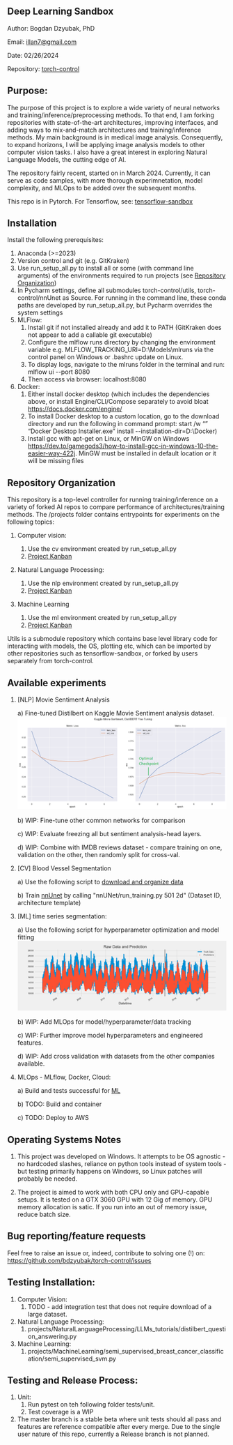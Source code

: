 ## Deep Learning Sandbox 

Author: Bogdan Dzyubak, PhD

Email: illan7@gmail.com

Date: 02/26/2024

Repository: [torch-control](https://github.com/bdzyubak/torch-control)


## Purpose:

The purpose of this project is to explore a wide variety of neural networks and training/inference/preprocessing 
methods. To that end, I am forking repositories with state-of-the-art architectures, improving 
interfaces, and adding ways to mix-and-match architectures and training/inference methods. My main background is in 
medical image analysis. Consequently, to expand horizons, I will be applying image analysis models to other computer
vision tasks. I also have a great interest in exploring Natural Language Models, the cutting edge of AI. 

The repository fairly recent, started on in March 2024. Currently, it can serve as code samples, with more thorough 
experimnetation, model complexity, and MLOps to be added over the subsequent months. 

This repo is in Pytorch. For Tensorflow, see: [tensorflow-sandbox](https://github.com/bdzyubak/tensorflow-sandbox)

## Installation
Install the following prerequisites:
1) Anaconda (>=2023) 
2) Version control and git (e.g. GitKraken)
3) Use run_setup_all.py to install all or some (with command line arguments) of the environments required to run 
projects (see [Repository Organization](#repository-organization)) 
4) In Pycharm settings, define all submodules torch-control/utils, torch-control/nnUnet as Source. For running in the 
command line, these conda paths are developed by run_setup_all.py, but Pycharm overrides the system settings 
5) MLFlow: 
   1) Install git if not installed already and add it to PATH (GitKraken does not appear to add a callable git executable)
   2) Configure the mlflow runs directory by changing the environment variable e.g. MLFLOW_TRACKING_URI=D:\Models\mlruns 
   via the control panel on Windows or .bashrc update on Linux. 
   3) To display logs, navigate to the mlruns folder in the terminal and run: mlflow ui --port 8080
   4) Then access via browser: localhost:8080
6) Docker: 
   1) Either install docker desktop (which includes the dependencies above, or install Engine/CLI/Compose separately 
   to avoid bloat https://docs.docker.com/engine/
   2) To install Docker desktop to a custom location, go to the download directory and run the following in command 
   prompt: start /w “” “Docker Desktop Installer.exe” install --installation-dir=D:\Docker)
   3) Install gcc with apt-get on Linux, or MinGW on Windows 
   https://dev.to/gamegods3/how-to-install-gcc-in-windows-10-the-easier-way-422j. MinGW must be installed in default 
   location or it will be missing files


## Repository Organization

This repository is a top-level controller for running training/inference on a variety of forked AI repos to compare 
performance of architectures/training methods. The /projects folder contains entrypoints for experiments on the 
following topics: 
1) Computer vision: 
   1) Use the cv environment created by run_setup_all.py
   2) [Project Kanban](https://github.com/users/bdzyubak/projects/2/views/1)

2) Natural Language Processing:  
   1) Use the nlp environment created by run_setup_all.py
   2) [Project Kanban](https://github.com/users/bdzyubak/projects/4/views/1) 
3) Machine Learning 
   1) Use the ml environment created by run_setup_all.py
   2) [Project Kanban](https://github.com/users/bdzyubak/projects/5/views/1)

Utils is a submodule repository which contains base level library code for interacting with models, the OS, plotting 
etc, which can be imported by other repositories such as tensorflow-sandbox, or forked by users separately from 
torch-control. 


## Available experiments 

1) [NLP] Movie Sentiment Analysis
   
   a) Fine-tuned Distilbert on Kaggle Movie Sentiment analysis dataset. ![plot](/projects/NaturalLanguageProcessing/MovieReviewAnalysis/training_metrics_version_7.png)

   b) WIP: Fine-tune other common networks for comparison

   c) WIP: Evaluate freezing all but sentiment analysis-head layers. 

   d) WIP: Combine with IMDB reviews dataset - compare training on one, validation on the other, then randomly split for cross-val.


2) [CV] Blood Vessel Segmentation
   
   a) Use the following script to [download and organize data](/projects/ComputerVision/kaggle_blood_vessel_segmentation/organize_nnunet.py)

   b) Train [nnUnet](https://github.com/MIC-DKFZ/nnUNet) by calling "nnUNet/run_training.py 501 2d" (Dataset ID, architecture 
      template)


3) [ML] time series segmentation: 

   a) Use the following script for hyperparameter optimization and model fitting ![plot](/projects/MachineLearning/energy_use_time_series_forecasting/xgboost_depth-10_rmse-1658.3_lr-0.001.png)

   b) WIP: Add MLOps for model/hyperparameter/data tracking
   
   c) WIP: Further improve model hyperparameters and engineered features.

   d) WIP: Add cross validation with datasets from the other companies available. 

4) MLOps - MLflow, Docker, Cloud: 
   
   a) Build and tests successful for [ML](projects/MachineLearning/energy_use_time_series_forecasting/build_inference_docker_container.py)
   
   b) TODO: Build and container

   c) TODO: Deploy to AWS 

## Operating Systems Notes 

1) This project was developed on Windows. It attempts to be OS agnostic - no hardcoded slashes, reliance on 
  python tools instead of system tools - but testing primarily happens on Windows, so Linux patches will probably be 
  needed. 

2) The project is aimed to work with both CPU only and GPU-capable setups. It is tested on a GTX 3060 GPU with 12 Gig 
  of memory. GPU memory allocation is satic. If you run into an out of memory issue, reduce batch size. 

## Bug reporting/feature requests

Feel free to raise an issue or, indeed, contribute to solving one (!) on: https://github.com/bdzyubak/torch-control/issues

## Testing Installation: 

1) Computer Vision: 
   1) TODO - add integration test that does not require download of a large dataset. 
2) Natural Language Processing: 
   1) projects/NaturalLanguageProcessing/LLMs_tutorials/distilbert_question_answering.py
3) Machine Learning: 
   1) projects/MachineLearning/semi_supervised_breast_cancer_classification/semi_supervised_svm.py


## Testing and Release Process: 
1) Unit: 
   1) Run pytest on teh following folder tests/unit. 
   2) Test coverage is a WIP
2) The master branch is a stable beta where unit tests should all pass and features are reference compatible after 
 every merge. Due to the single user nature of this repo, currently a Release branch is not planned. 
